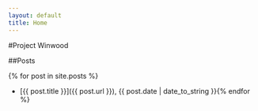 ```yaml
---
layout: default
title: Home
---
```



#Project Winwood

##Posts

{% for post in site.posts %}
- [{{ post.title }}]({{ post.url }}), {{ post.date | date_to_string }}{% endfor %}
